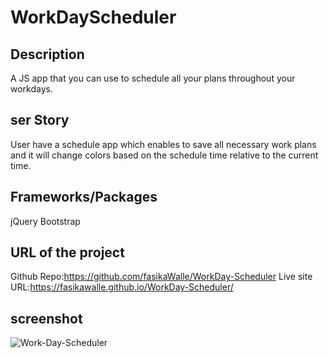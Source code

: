 # WorkDayScheduler

## Description

A JS app that you can use to schedule all your plans throughout your workdays.

## ser Story

User have a schedule app which enables to save all necessary work plans and it will change colors based on the schedule time relative to the current time.

## Frameworks/Packages

jQuery
Bootstrap
## URL of the project
Github Repo:https://github.com/fasikaWalle/WorkDay-Scheduler
Live site URL:https://fasikawalle.github.io/WorkDay-Scheduler/
## screenshot
![Work-Day-Scheduler](https://user-images.githubusercontent.com/73629983/104147698-012eaa00-5395-11eb-8d1d-e483963067a7.png)

